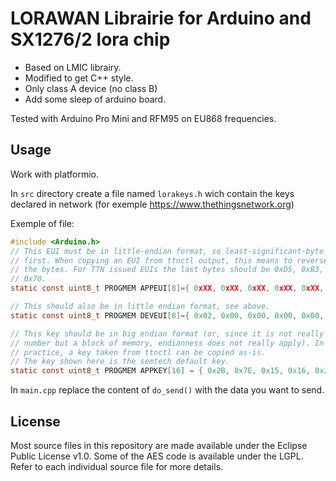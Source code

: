 # LORAWAN Librairie for Arduino and SX1276/2 lora chip

* Based on LMIC librairy.
* Modified to get C++ style.
* Only class A device (no class B)
* Add some sleep of arduino board.

Tested with Arduino Pro Mini and RFM95 on EU868 frequencies.

## Usage

Work with platformio.

In ``src`` directory create a file named ``lorakeys.h`` wich contain the keys declared in network (for exemple <https://www.thethingsnetwork.org>)

Exemple of file:

```c
#include <Arduino.h>
// This EUI must be in little-endian format, so least-significant-byte
// first. When copying an EUI from ttnctl output, this means to reverse
// the bytes. For TTN issued EUIs the last bytes should be 0xD5, 0xB3,
// 0x70.
static const uint8_t PROGMEM APPEUI[8]={ 0xXX, 0xXX, 0xXX, 0xXX, 0xXX, 0xD5, 0xB3, 0x70 };

// This should also be in little endian format, see above.
static const uint8_t PROGMEM DEVEUI[8]={ 0x02, 0x00, 0x00, 0x00, 0x00, 0x00, 0x00, 0x00 };

// This key should be in big endian format (or, since it is not really a
// number but a block of memory, endianness does not really apply). In
// practice, a key taken from ttnctl can be copied as-is.
// The key shown here is the semtech default key.
static const uint8_t PROGMEM APPKEY[16] = { 0x2B, 0x7E, 0x15, 0x16, 0x28, 0xAE, 0xD2, 0xA6, 0xAB, 0xF7, 0x15, 0x88, 0x09, 0xCF, 0x4F, 0x3C };
```

In ``main.cpp`` replace the content of ``do_send()`` with the data you want to send.

## License

Most source files in this repository are made available under the Eclipse Public License v1.0.
Some of the AES code is available under the LGPL. Refer to each individual source file for more details.
